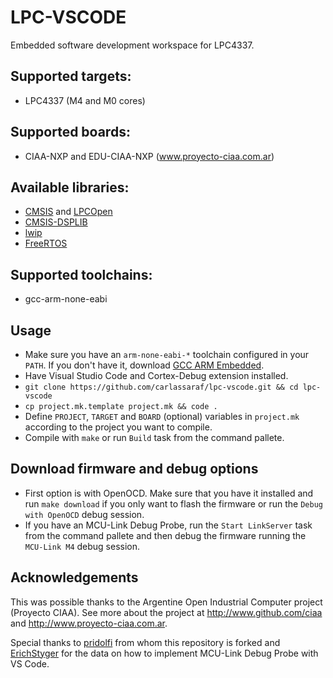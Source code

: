 # LPC-VSCODE
Embedded software development workspace for LPC4337.

## Supported targets:
- LPC4337 (M4 and M0 cores)

## Supported boards:
- CIAA-NXP and EDU-CIAA-NXP (www.proyecto-ciaa.com.ar)

## Available libraries:
- [CMSIS](http://www.arm.com/products/processors/cortex-m/cortex-microcontroller-software-interface-standard.php) and [LPCOpen](https://www.lpcware.com/lpcopen)
- [CMSIS-DSPLIB](http://www.keil.com/pack/doc/CMSIS/DSP/html/index.html)
- [lwip](http://lwip.wikia.com/wiki/LwIP_Wiki)
- [FreeRTOS](http://www.freertos.org/)

## Supported toolchains:
- gcc-arm-none-eabi

## Usage
* Make sure you have an ```arm-none-eabi-*``` toolchain configured in your ```PATH```. If you don't have it, download [GCC ARM Embedded](https://launchpad.net/gcc-arm-embedded).
* Have Visual Studio Code and Cortex-Debug extension installed.
* ```git clone https://github.com/carlassaraf/lpc-vscode.git && cd lpc-vscode```
* ```cp project.mk.template project.mk && code .```
* Define ```PROJECT```, ```TARGET``` and ```BOARD``` (optional) variables in ```project.mk``` according to the project you want to compile.
* Compile with ```make``` or run ```Build``` task from the command pallete.

## Download firmware and debug options

* First option is with OpenOCD. Make sure that you have it installed and run ```make download``` if you only want to flash the firmware or run the ```Debug with OpenOCD``` debug session.
* If you have an MCU-Link Debug Probe, run the ```Start LinkServer``` task from the command pallete and then debug the firmware running the ```MCU-Link M4``` debug session.

## Acknowledgements
This was possible thanks to the Argentine Open Industrial Computer project (Proyecto CIAA). See more about the project at http://www.github.com/ciaa and http://www.proyecto-ciaa.com.ar.

Special thanks to [pridolfi](https://github.com/pridolfi) from whom this repository is forked and [ErichStyger](https://github.com/ErichStyger) for the data on how to implement MCU-Link Debug Probe with VS Code.
